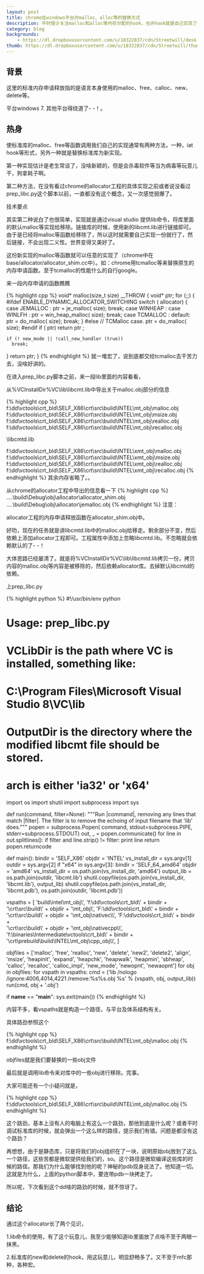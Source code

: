 ```yaml
---
layout: post
title: chrome在windows平台对malloc、alloc等的替换方式
description: 平时很少关注malloc和alloc等内存分配的hook，也许hook就是自己实现了一套内存分配的接口，这种方式不适合全局使用，若想全局使用还需要替换掉整个runtime的hook。
category: blog
backgrounds:
    - https://dl.dropboxusercontent.com/u/18322837/cdn/Streetwill/desk.jpeg
thumb: https://dl.dropboxusercontent.com/u/18322837/cdn/Streetwill/thumbs/drum-rudiment.jpeg
---
```


## 背景

这里的标准内存申请释放指的是语言本身使用的malloc、free、calloc、new、delete等。

平台windows 7. 其他平台得绕道了- -！。

## 热身

使标准库的malloc、free等函数调用我们自己的实现通常有两种方法，一种，iat hook等形式，另外一种就是替换标准库为新实现。

第一种实现估计是老生常谈了，没啥新颖的，但是会杀毒软件等当为病毒等玩意儿干，狗拿耗子啊。

第二种方法，在没有看过chrome的allocator工程的具体实现之前或者说没看过prep_libc.py这个脚本以前，一直都没有这个概念，又一次感觉弱爆了。

技术要点

其实第二种说白了也很简单，实现就是通过visual studio 提供lib命令，将库里面的默认malloc等实现给移除。链接库的时候，使用新的libcmt.lib进行链接即可。由于是已经将malloc等函数给移除了，所以这时就需要自己实现一份就行了，然后链接，不会出现二义性。世界变得又美好了。

这份新实现的malloc等函数就可以任意的实现了（chrome中在base/allocator/allocator_shim.cc中）。如：chrome用tcmalloc等来替换原生的内存申请函数。至于tcmalloc的性能什么的自行google。

来一段内存申请的函数瞧瞧

{% highlight cpp %}
void* malloc(size_t size) __THROW {
  void* ptr;
  for (;;) {
#ifdef ENABLE_DYNAMIC_ALLOCATOR_SWITCHING
    switch ( allocator) {
      case JEMALLOC :
        ptr = je_malloc( size);
        break;
      case WINHEAP :
      case WINLFH :
        ptr = win_heap_malloc( size);
        break;
      case TCMALLOC :
      default:
        ptr = do_malloc( size);
        break;
    }
#else
    // TCMalloc case.
    ptr = do_malloc( size);
#endif
    if ( ptr)
      return ptr ;

    if (! new_mode || !call_new_handler (true))
      break;
  }
  return ptr;
}
{% endhighlight %}
就一堆宏了，说到底都交给tcmalloc去干苦力去，没啥好讲的。

在进入prep_libc.py脚本之前，来一段lib里面的内容看看，

从%VCInstallDir%VC\lib\libcmt.lib中导出关于malloc.obj部分的信息

{% highlight cpp %}
f:\dd\vctools\crt_bld\SELF_X86\crt\src\build\INTEL\mt_obj\malloc.obj
f:\dd\vctools\crt_bld\SELF_X86\crt\src\build\INTEL\mt_obj\msize.obj
f:\dd\vctools\crt_bld\SELF_X86\crt\src\build\INTEL\mt_obj\realloc.obj
f:\dd\vctools\crt_bld\SELF_X86\crt\src\build\INTEL\mt_obj\recalloc.obj

\libcmtd.lib

f:\dd\vctools\crt_bld\SELF_X86\crt\src\build\INTEL\xmt_obj\malloc.obj
f:\dd\vctools\crt_bld\SELF_X86\crt\src\build\INTEL\xmt_obj\msize.obj
f:\dd\vctools\crt_bld\SELF_X86\crt\src\build\INTEL\xmt_obj\realloc.obj
f:\dd\vctools\crt_bld\SELF_X86\crt\src\build\INTEL\xmt_obj\recalloc.obj
{% endhighlight %}
其余内存省略了。。


从chrome的allocator工程中导出的信息看一下
{% highlight cpp %}
..\..\build\Debug\obj\allocator\allocator_shim.obj
..\..\build\Debug\obj\allocator\jemalloc.obj
{% endhighlight %}
注意：

allocator工程的内存申请释放函数在allocator_shim.obj中。

好叻，现在的任务就是讲libcmtd.lib中的malloc.obj给移走。剩余部分不变，然后依赖上添加allocator工程即可。工程属性中添加上忽略libcmtd.lib。不忽略就会依赖默认的了- -！


大体思路已经屡清了。就是将%VCInstallDir%VC\lib\libcmtd.lib拷贝一份，拷贝内容的malloc.obj等内容是被移除的，然后依赖allocator库。去掉默认libcmtd的依赖。

上prep_libc.py

{% highlight python %}
#!/usr/bin/env python
# Usage: prep_libc.py <VCLibDir> <OutputDir> <arch>
#
# VCLibDir is the path where VC is installed, something like:
#    C:\Program Files\Microsoft Visual Studio 8\VC\lib
# OutputDir is the directory where the modified libcmt file should be stored.
# arch is either 'ia32' or 'x64'

import os
import shutil
import subprocess
import sys

def run(command, filter=None):
  """Run |command|, removing any lines that match |filter|. The filter is
  to remove the echoing of input filename that 'lib' does."""
  popen = subprocess.Popen(
      command, stdout=subprocess.PIPE, stderr=subprocess.STDOUT)
  out, _ = popen.communicate()
  for line in out.splitlines():
    if filter and line.strip() != filter:
      print line
  return popen.returncode

def main():
  bindir = 'SELF_X86'
  objdir = 'INTEL'
  vs_install_dir = sys.argv[1]
  outdir = sys.argv[2]
  if "x64" in sys.argv[3]:
    bindir = 'SELF_64_amd64'
    objdir = 'amd64'
    vs_install_dir = os.path.join(vs_install_dir, 'amd64')
  output_lib = os.path.join(outdir, 'libcmt.lib')
  shutil.copyfile(os.path.join(vs_install_dir, 'libcmt.lib'), output_lib)
  shutil.copyfile(os.path.join(vs_install_dir, 'libcmt.pdb'),
                  os.path.join(outdir, 'libcmt.pdb'))

  vspaths = [
    'build\\intel\\mt_obj\\',
    'f:\\dd\\vctools\\crt_bld\\' + bindir + \
      '\\crt\\src\\build\\' + objdir + '\\mt_obj\\',
    'F:\\dd\\vctools\\crt_bld\\' + bindir + \
      '\\crt\\src\\build\\' + objdir + '\\mt_obj\\nativec\\\\',
    'F:\\dd\\vctools\\crt_bld\\' + bindir + \
      '\\crt\\src\\build\\' + objdir + '\\mt_obj\\nativecpp\\\\',
    'f:\\binaries\\Intermediate\\vctools\\crt_bld\\' + bindir + \
      '\\crt\\prebuild\\build\\INTEL\\mt_obj\\cpp_obj\\\\',
    ]

  objfiles = ['malloc', 'free', 'realloc', 'new', 'delete', 'new2', 'delete2',
              'align', 'msize', 'heapinit', 'expand', 'heapchk', 'heapwalk',
              'heapmin', 'sbheap', 'calloc', 'recalloc', 'calloc_impl',
              'new_mode', 'newopnt', 'newaopnt']
  for obj in objfiles:
    for vspath in vspaths:
      cmd = ('lib /nologo /ignore:4006,4014,4221 /remove:%s%s.obj %s' %
             (vspath, obj, output_lib))
      run(cmd, obj + '.obj')

if __name__ == "__main__":
  sys.exit(main())
{% endhighlight %}

内容不多，看vspaths就是构造一个路径，与平台及体系结构有关。

具体路劲参照这个

{% highlight cpp %}
f:\dd\vctools\crt_bld\SELF_X86\crt\src\build\INTEL\mt_obj\malloc.obj
{% endhighlight %}

objfiles就是我们要替换的一些obj文件

最后就是调用lib命令来对库中的一些obj进行移除。完事。


大家可能还有一个小疑问就是，

{% highlight cpp %}
f:\dd\vctools\crt_bld\SELF_X86\crt\src\build\INTEL\mt_obj\malloc.obj
{% endhighlight %}

这个路劲，基本上没有人的电脑上有这么一个路劲，那他到底是什么呢？或者平时调试标准库的时候，就会弹出一个这么样的路径，提示我们有错。问题是都没有这个路劲？

再想想，由于是静态库，只是将我们的obj组织在了一块，说明原始obj放到了这么一个路径，这些苦都是微软提供给我们的，so。这个路径是微软编译这些库的时候的路径。那我们为什么能够找到他的呢？神秘的pdb现身说法了。他知道一切。这就是为什么，上面的python脚本中，要连带pdb一块拷走了。


所以呢，下次看到这个dd啥的路劲的时候，就不惊讶了。


## 结论

通过这个allocator长了两个见识，

1.lib命令的使用，有了这个玩意儿，我至少能够知道lib里面放了点啥不至于两眼一抹黑。

2.标准库的new和delete的hook，用这玩意儿，明显舒畅多了。又不至于mfc那种，各种宏。